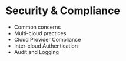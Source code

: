 # Security & Compliance

* Common concerns
* Multi-cloud practices
* Cloud Provider Compliance
* Inter-cloud Authentication
* Audit and Logging



